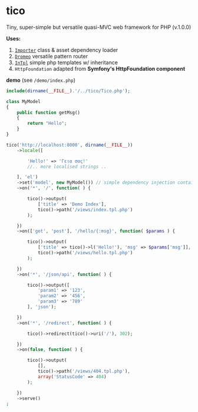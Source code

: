 # tico

Tiny, super-simple but versatile quasi-MVC web framework for PHP (v.1.0.0)


**Uses:**

1. [`Importer`](https://github.com/foo123/Importer) class &amp; asset dependency loader
2. [`Dromeo`](https://github.com/foo123/Dromeo) versatile pattern router
3. [`InTpl`](https://github.com/foo123/InTpl) simple php templates w/ inheritance
4. `HttpFoundation` adapted from **Symfony's HttpFoundation component**


**demo** (see `/demo/index.php`)

```php
include(dirname(__FILE__).'/../tico/Tico.php');

class MyModel
{
    public function getMsg()
    {
        return "Hello";
    }
}

tico('http://localhost:8000', dirname(__FILE__))
    ->locale([

        'Hello!' => 'Γεια σας!'
        //.. more localised strings ..

    ], 'el')
    ->set('model', new MyModel()) // simple dependency injection container
    ->on('*', '/', function( ) {

        tico()->output(
            ['title' => 'Demo Index'],
            tico()->path('/views/index.tpl.php')
        );

    })
    ->on(['get', 'post'], '/hello/{:msg}', function( $params ) {

        tico()->output(
            ['title' => tico()->l('Hello!'), 'msg' => $params['msg']],
            tico()->path('/views/hello.tpl.php')
        );

    })
    ->on('*', '/json/api', function( ) {

        tico()->output([
            'param1' => '123',
            'param2' => '456',
            'param3' => '789'
        ], 'json');

    })
    ->on('*', '/redirect', function( ) {

        tico()->redirect(tico()->uri('/'), 302);

    })
    ->on(false, function( ) {

        tico()->output(
            [],
            tico()->path('/views/404.tpl.php'),
            array('StatusCode' => 404)
        );

    })
    ->serve()
;
```
